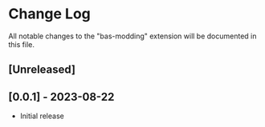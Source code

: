 # Change Log

All notable changes to the "bas-modding" extension will be documented in this file.

## [Unreleased]

## [0.0.1] - 2023-08-22

- Initial release